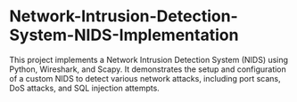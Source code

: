 # Network-Intrusion-Detection-System-NIDS-Implementation
This project implements a Network Intrusion Detection System (NIDS) using Python,  Wireshark, and Scapy. It demonstrates the setup and configuration of a custom NIDS to detect various network attacks, including port scans, DoS attacks, and SQL injection attempts.

